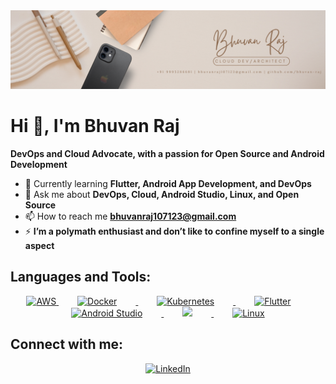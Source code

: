 <img src="https://github.com/bhuvan-raj/bhuvan-raj/blob/main/Beige%20Minimalist%20Personal%20Business%20LinkedIn%20Banner.png" alt="Banner" />

# Hi 👋, I'm Bhuvan Raj

**DevOps and Cloud Advocate, with a passion for Open Source and Android Development**

- 🌱  Currently learning **Flutter, Android App Development, and DevOps**
- 💬 Ask me about **DevOps, Cloud, Android Studio, Linux, and Open Source**
- 📫 How to reach me **[bhuvanraj107123@gmail.com](mailto:bhuvanraj107123@gmail.com)**
- ⚡ **I’m a polymath enthusiast and don’t like to confine myself to a single aspect**

## Languages and Tools:
<p align="center">
  <a href="https://aws.amazon.com" target="_blank">
    <img src="https://www.neoskills.co.in/wp-content/uploads/2024/09/aws-1.png" alt="AWS" width="100" style="margin: 5 30px;" />
  </a>
  <a href="https://www.docker.com" target="_blank">
    <img src="https://res.cloudinary.com/hugs4bugs/image/upload/v1703441731/hugs4bugs/01-primary-blue-docker-logo_rl8tst.png" alt="Docker" width="150" style="margin: 0 30px;" />
  </a>
  <a href="https://kubernetes.io/" target="_blank">
    <img src="https://blog.christianposta.com/images/kube.png" alt="Kubernetes" width="100" style="margin: 0 30px;" />
  </a>
  <a href="https://flutter.dev" target="_blank">
    <img src="https://cdn-images-1.medium.com/max/1200/1*5-aoK8IBmXve5whBQM90GA.png" alt="Flutter" width="100" style="margin: 0 30px;" />
  </a>
  <a href="https://developer.android.com/studio" target="_blank">
    <img src="https://upload.wikimedia.org/wikipedia/commons/thumb/5/51/Android_Studio_Logo_2024.svg/800px-Android_Studio_Logo_2024.svg.png" alt="Android Studio" width="100" style="margin: 0 30px;" />
  </a>
  <a href="https://www.python.org" target="_blank">
    <img src="https://quantumzeitgeist.com/wp-content/uploads/pythoned.png" width="100" style="margin: 0 30px;" />
  </a>
  <a href="https://www.linux.org" target="_blank">
    <img src="https://upload.wikimedia.org/wikipedia/commons/thumb/3/35/Tux.svg/800px-Tux.svg.png" alt="Linux" width="100" style="margin: 0 30px;" />
  </a>
</p>

## Connect with me:
<p align="center">
  <a href="https://www.linkedin.com/in/bhuvan-raj-2046b92b9/" target="_blank">
    <img src="https://encrypted-tbn0.gstatic.com/images?q=tbn:ANd9GcRokEYt0yyh6uNDKL8uksVLlhZ35laKNQgZ9g&s" alt="LinkedIn" width="60" style="margin: 0 30px;" />
  </a>
</p>
